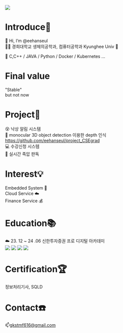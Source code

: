 <img src="https://capsule-render.vercel.app/api?type=waving&color=1074&height=200&section=header&text=Hi__Hanseul&fontSize=70" />

Introduce🐯
=========
👋 Hi, I’m @eehanseul   
🧑‍🎓 경희대학교 생체의공학과, 컴퓨터공학과 Kyunghee Univ 🦁   
           
📖 C,C++ / JAVA / Python / Docker / Kubernetes ...   

Final value
=======
"Stable"   
but not now

Project📂
=======
 😵 낙상 알림 시스템   
 🚙 monocular 3D object detection 이용한 depth 인식       
           https://github.com/eehanseul/project_CSEgrad  
 💻 수강신청 시스템   
 👣 실시간 족압 판독   

Interest💡
=======
 Embedded System 🤖   
 Cloud Service ☁️  
 Finance Service 💰  
 
Education📚
=======
 ☁️ 23. 12 ~ 24 .06 신한투자증권 프로 디지털 아카데미  
 <img src="https://img.shields.io/badge/React-61DAFB?style=for-the-badge&logo=React&logoColor=white">
 <img src="https://img.shields.io/badge/SpringBoot-6DB33F?style=for-the-badge&logo=Spring-Boot&logoColor=white">
 <img src="https://img.shields.io/badge/AWS-232F3E?style=for-the-badge&logo=amazonaws&logoColor=white">
 <img src="https://img.shields.io/badge/DevOps-0078D7?style=for-the-badge&logo=azuredevops&logoColor=white">

Certification🏆
=======
정보처리기사, SQLD      


 Contact☎️
 ======
  📫gkstmf616@gmail.com   
 
 
#
<!---
eehanseul/eehanseul is a ✨ special ✨ repository because its `README.md` (this file) appears on your GitHub profile.
You can click the Preview link to take a look at your changes.
--->


